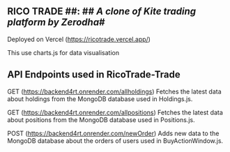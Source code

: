 ## **RICO TRADE** ##: ## *A clone of Kite trading platform by Zerodha*#

Deployed on Vercel (https://ricotrade.vercel.app/)

This use charts.js for data visualisation

## **API Endpoints used in RicoTrade-Trade**

GET (https://backend4rt.onrender.com/allholdings)
Fetches the latest data about holdings from the MongoDB database used in Holdings.js.

GET (https://backend4rt.onrender.com/allpositions)
Fetches the latest data about positions from the MongoDB database used in Positions.js.

POST (https://backend4rt.onrender.com/newOrder)
Adds new data to the MongoDB database about the orders of users used in BuyActionWindow.js.
